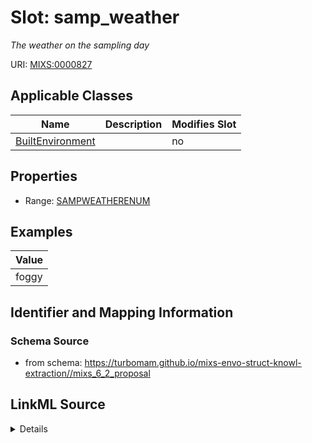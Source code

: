 # Slot: samp_weather


_The weather on the sampling day_



URI: [MIXS:0000827](https://w3id.org/mixs/0000827)



<!-- no inheritance hierarchy -->




## Applicable Classes

| Name | Description | Modifies Slot |
| --- | --- | --- |
[BuiltEnvironment](BuiltEnvironment.md) |  |  no  |







## Properties

* Range: [SAMPWEATHERENUM](SAMPWEATHERENUM.md)






## Examples

| Value |
| --- |
| foggy |

## Identifier and Mapping Information







### Schema Source


* from schema: https://turbomam.github.io/mixs-envo-struct-knowl-extraction//mixs_6_2_proposal




## LinkML Source

<details>
```yaml
name: samp_weather
description: The weather on the sampling day
title: sampling day weather
notes:
- day
- weather
examples:
- value: foggy
from_schema: https://turbomam.github.io/mixs-envo-struct-knowl-extraction//mixs_6_2_proposal
rank: 1000
slot_uri: MIXS:0000827
multivalued: false
alias: samp_weather
domain_of:
- BuiltEnvironment
range: SAMP_WEATHER_ENUM
required: false
recommended: false

```
</details>